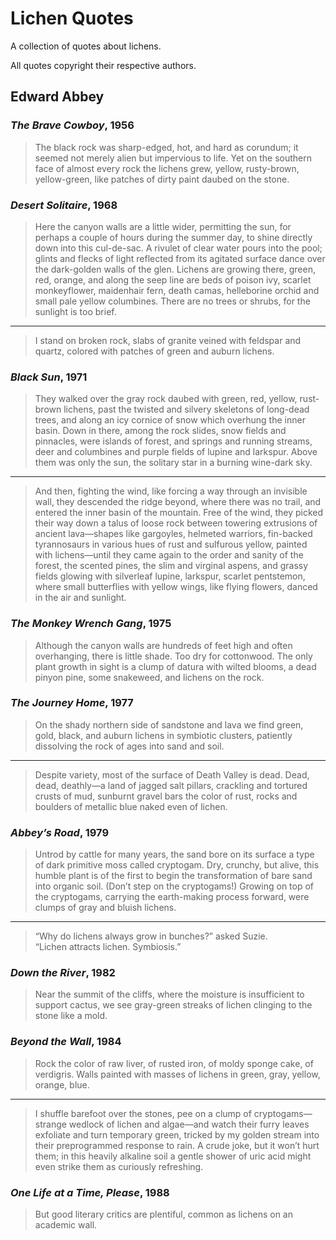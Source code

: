# Lichen Quotes

A collection of quotes about lichens.

All quotes copyright their respective authors.

## Edward Abbey

### _The Brave Cowboy_, 1956

> The black rock was sharp-edged, hot, and hard as corundum; it seemed not
> merely alien but impervious to life. Yet on the southern face of almost every
> rock the lichens grew, yellow, rusty-brown, yellow-green, like patches of
> dirty paint daubed on the stone.

### _Desert Solitaire_, 1968

> Here the canyon walls are a little wider, permitting the sun, for perhaps a
> couple of hours during the summer day, to shine directly down into this
> cul-de-sac. A rivulet of clear water pours into the pool; glints and flecks of
> light reflected from its agitated surface dance over the dark-golden walls of
> the glen. Lichens are growing there, green, red, orange, and along the seep
> line are beds of poison ivy, scarlet monkeyflower, maidenhair fern, death
> camas, helleborine orchid and small pale yellow columbines. There are no trees
> or shrubs, for the sunlight is too brief.

---

> I stand on broken rock, slabs of granite veined with feldspar and quartz,
> colored with patches of green and auburn lichens.

### _Black Sun_, 1971

> They walked over the gray rock daubed with green, red, yellow, rust-brown
> lichens, past the twisted and silvery skeletons of long-dead trees, and along
> an icy cornice of snow which overhung the inner basin. Down in there, among
> the rock slides, snow fields and pinnacles, were islands of forest, and
> springs and running streams, deer and columbines and purple fields of lupine
> and larkspur. Above them was only the sun, the solitary star in a burning
> wine-dark sky.

---

> And then, fighting the wind, like forcing a way through an invisible wall,
> they descended the ridge beyond, where there was no trail, and entered the
> inner basin of the mountain. Free of the wind, they picked their way down a
> talus of loose rock between towering extrusions of ancient lava—shapes like
> gargoyles, helmeted warriors, fin-backed tyrannosaurs in various hues of rust
> and sulfurous yellow, painted with lichens—until they came again to the order
> and sanity of the forest, the scented pines, the slim and virginal aspens, and
> grassy fields glowing with silverleaf lupine, larkspur, scarlet pentstemon,
> where small butterflies with yellow wings, like flying flowers, danced in the
> air and sunlight.

### _The Monkey Wrench Gang_, 1975

> Although the canyon walls are hundreds of feet high and often overhanging,
> there is little shade. Too dry for cottonwood. The only plant growth in sight
> is a clump of datura with wilted blooms, a dead pinyon pine, some snakeweed,
> and lichens on the rock.

### _The Journey Home_, 1977

> On the shady northern side of sandstone and lava we find green, gold, black,
> and auburn lichens in symbiotic clusters, patiently dissolving the rock of
> ages into sand and soil.

---

> Despite variety, most of the surface of Death Valley is dead. Dead, dead,
> deathly—a land of jagged salt pillars, crackling and tortured crusts of mud,
> sunburnt gravel bars the color of rust, rocks and boulders of metallic blue
> naked even of lichen.

### _Abbey’s Road_, 1979

> Untrod by cattle for many years, the sand bore on its surface a type of dark
> primitive moss called cryptogam. Dry, crunchy, but alive, this humble plant is
> of the first to begin the transformation of bare sand into organic soil.
> (Don’t step on the cryptogams!) Growing on top of the cryptogams, carrying the
> earth-making process forward, were clumps of gray and bluish lichens.

---

> “Why do lichens always grow in bunches?” asked Suzie.  
> “Lichen attracts lichen. Symbiosis.”

### _Down the River_, 1982

> Near the summit of the cliffs, where the moisture is insufficient to support
> cactus, we see gray-green streaks of lichen clinging to the stone like a mold.

### _Beyond the Wall_, 1984

> Rock the color of raw liver, of rusted iron, of moldy sponge cake, of
> verdigris. Walls painted with masses of lichens in green, gray, yellow,
> orange, blue.

---

> I shuffle barefoot over the stones, pee on a clump of cryptogams—strange
> wedlock of lichen and algae—and watch their furry leaves exfoliate and turn
> temporary green, tricked by my golden stream into their preprogrammed response
> to rain. A crude joke, but it won’t hurt them; in this heavily alkaline soil a
> gentle shower of uric acid might even strike them as curiously refreshing.

### _One Life at a Time, Please_, 1988

> But good literary critics are plentiful, common as lichens on an academic
> wall.
